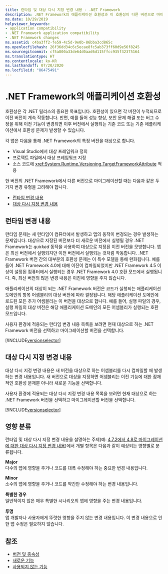 ```yaml
---
title: 런타임 및 대상 다시 지정 변경 내용 - .NET Framework
description: .NET Framework의 애플리케이션 호환성과 이 호환성이 다른 버전으로 마이그레이션할 때 런타임 및 대상 다시 지정 변경 내용에 어떻게 영향을 받는지에 대해 알아봅니다.
ms.date: 10/29/2019
helpviewer_keywords:
- application compatibility
- .NET Framework application compatibility
- .NET Framework changes
ms.assetid: c4ba3ff2-fe59-4c5d-9e0b-86bba3cd865c
ms.openlocfilehash: 26f36dd34c6c5ecae8fc5ab373ff60d9e56f8245
ms.sourcegitcommit: cf5a800a33de64d0aad6d115ffcc935f32375164
ms.translationtype: HT
ms.contentlocale: ko-KR
ms.lasthandoff: 07/20/2020
ms.locfileid: "86475491"
---
```

# <a name="application-compatibility-in-the-net-framework"></a>.NET Framework의 애플리케이션 호환성

호환성은 각 .NET 릴리스의 중요한 목표입니다. 호환성이 있으면 각 버전이 누적되므로 이전 버전이 계속 작동합니다. 반면, 예를 들어 성능 향상, 보안 문제 해결 또는 버그 수정을 위해 이전 기능이 변경되면 이후 버전에서 실행되는 기존 코드 또는 기존 애플리케이션에서 호환성 문제가 발생할 수 있습니다.

각 앱은 다음을 통해 .NET Framework의 특정 버전을 대상으로 합니다.

- Visual Studio에서 대상 프레임워크 정의
- 프로젝트 파일에서 대상 프레임워크 지정
- 소스 코드에 <xref:System.Runtime.Versioning.TargetFrameworkAttribute> 적용

한 버전의 .NET Framework에서 다른 버전으로 마이그레이션할 때는 다음과 같은 두 가지 변경 유형을 고려해야 합니다.

- [런타임 변경 내용](#runtime-changes)
- [대상 다시 지정 변경 내용](#retargeting-changes)

## <a name="runtime-changes"></a>런타임 변경 내용

런타임 문제는 새 런타임이 컴퓨터에서 발생하고 앱의 동작이 변경되는 경우 발생하는 문제입니다. 대상으로 지정된 버전보다 더 새로운 버전에서 실행될 경우 .NET Framework는 *quirked* 동작을 사용하여 대상으로 지정된 이전 버전을 모방합니다. 앱은 최신 버전에서 실행되지만 이전 버전에서 실행되는 것처럼 작동합니다. .NET Framework 버전 간의 대부분의 호환성 문제는 이 특수 모델을 통해 완화됩니다. 예를 들어 .NET Framework 4.0에 대해 이진이 컴파일되었지만 .NET Framework 4.5 이상이 설정된 컴퓨터에서 실행되는 경우 .NET Framework 4.0 호환 모드에서 실행됩니다. 즉, 최신 버전의 많은 변경 내용은 이진에 영향을 주지 않습니다.

애플리케이션의 대상이 되는 .NET Framework 버전은 코드가 실행되는 애플리케이션 도메인의 항목 어셈블리의 대상 버전에 따라 결정됩니다. 해당 애플리케이션 도메인에 로드된 모든 추가 어셈블리는 이 버전을 대상으로 합니다. 예를 들어, 실행 파일의 경우, 실행 파일의 대상 버전은 해당 애플리케이션 도메인의 모든 어셈블리가 실행되는 호환 모드입니다.

사용자 환경에 적용되는 런타임 변경 내용 목록을 보려면 현재 대상으로 하는 .NET Framework 버전을 선택하고 마이그레이션할 버전을 선택합니다.

[!INCLUDE[versionselector](../../../includes/migration-guide/runtime/versionselector.md)]

## <a name="retargeting-changes"></a>대상 다시 지정 변경 내용

대상 다시 지정 변경 내용은 새 버전을 대상으로 하는 어셈블리를 다시 컴파일할 때 발생하는 변경 내용입니다. 새 버전으로 대상을 지정하면 어셈블리는 이전 기능에 대한 잠재적인 호환성 문제뿐 아니라 새로운 기능을 선택합니다.

사용자 환경에 적용되는 대상 다시 지정 변경 내용 목록을 보려면 현재 대상으로 하는 .NET Framework 버전을 선택하고 마이그레이션할 버전을 선택합니다.

[!INCLUDE[versionselector](../../../includes/migration-guide/retargeting/versionselector.md)]

## <a name="impact-classification"></a>영향 분류

런타임 및 대상 다시 지정 변경 내용을 설명하는 주제(예: [4.7.2에서 4.8로 마이그레이션에 대한 대상 다시 지정 변경 내용](retargeting/4.7.2-4.8.md))에서 개별 항목은 다음과 같이 예상되는 영향별로 분류됩니다.

**Major**\
다수의 앱에 영향을 주거나 코드를 대폭 수정해야 하는 중요한 변경 내용입니다.

**Minor**\
소수의 앱에 영향을 주거나 코드를 약간만 수정해야 하는 변경 내용입니다.

**특별한 경우**\
일반적이지 않은 매우 특별한 시나리오의 앱에 영향을 주는 변경 내용입니다.

**투명**\
앱 개발자나 사용자에게 뚜렷한 영향을 주지 않는 변경 내용입니다. 이 변경 내용으로 인한 앱 수정은 필요하지 않습니다.

## <a name="see-also"></a>참조

- [버전 및 종속성](versions-and-dependencies.md)
- [새로운 기능](../whats-new/index.md)
- [사용되지 않는 기능](../whats-new/whats-obsolete.md)
